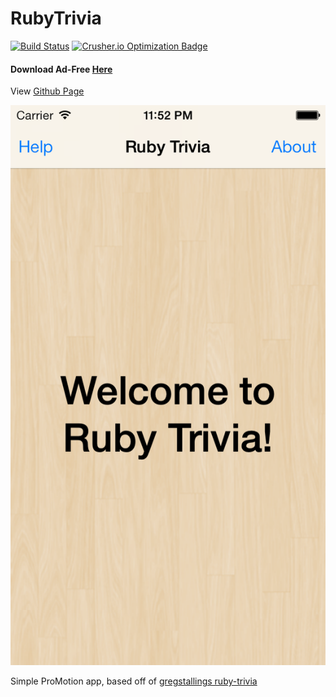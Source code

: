 RubyTrivia
==========
[![Build Status](https://travis-ci.org/IconoclastLabs/rubytrivia.png?branch=master)](https://travis-ci.org/IconoclastLabs/rubytrivia)
[![Crusher.io Optimization Badge](http://crusher.io/repo/iconoclastlabs/rubytrivia/badge)](http://crusher.io/repo/iconoclastlabs/rubytrivia)

#### Download Ad-Free [Here](https://itunes.apple.com/us/app/ruby-trivia/id703147133?ls=1&mt=8)
View [Github Page](http://iconoclastlabs.github.io/rubytrivia/)

![RubyTrivia](./resources/Default-568h@2x.png "Screenshot")

Simple ProMotion app, based off of [gregstallings ruby-trivia](https://github.com/gregstallings/ruby-trivia)
